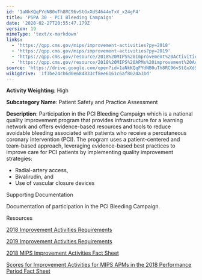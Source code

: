 ```yaml
---
id: '1aNkKQqFYdNB0uTh8RC96vStGxXdS4644mTxV_x24gF4'
title: 'PSPA 30 - PCI Bleeding Campaign'
date: '2020-02-27T20:55:47.179Z'
version: 19
mimeType: 'text/x-markdown'
links:
  - 'https://qpp.cms.gov/mips/improvement-activities?py=2018'
  - 'https://qpp.cms.gov/mips/improvement-activities?py=2019'
  - 'https://qpp.cms.gov/resource/2018%20MIPS%20Improvement%20Activities%20Fact%20Sheet'
  - 'https://qpp.cms.gov/resource/2018%20MIPS%20APMs%20improvement%20Activities%20scores%20fact%20sheet'
source: 'https://drive.google.com/open?id=1aNkKQqFYdNB0uTh8RC96vStGxXdS4644mTxV_x24gF4'
wikigdrive: '1f3be24cb6d0e684833cf8ee6161c6af8024a3bd'
---
```

**Activity Weighting**: High

**Subcategory Name**: Patient Safety and Practice Assessment

**Description**: Participation in the PCI Bleeding Campaign which is a national quality improvement program that provides infrastructure for a learning network and offers evidence-based resources and tools to reduce avoidable bleeding associated with patients who receive a percutaneous coronary intervention (PCI). The program uses a patient-centered and team-based approach, leveraging evidence-based best practices to improve care for PCI patients by implementing quality improvement strategies:

* Radial-artery access,
* Bivalirudin, and
* Use of vascular closure devices

Supporting Documentation

Documentation of participation in the PCI Bleeding Campaign.

Resources

[2018 Improvement Activities Requirements](https://qpp.cms.gov/mips/improvement-activities?py=2018)

[2019 Improvement Activities Requirements](https://qpp.cms.gov/mips/improvement-activities?py=2019)

[2018 MIPS Improvement Activities Fact Sheet](https://qpp.cms.gov/resource/2018%20MIPS%20Improvement%20Activities%20Fact%20Sheet)

[Scores for Improvement Activities for MIPS APMs in the 2018 Performance Period Fact Sheet](https://qpp.cms.gov/resource/2018%20MIPS%20APMs%20improvement%20Activities%20scores%20fact%20sheet)
